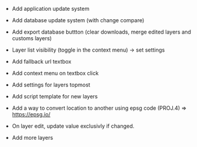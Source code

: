 - Add application update system
- Add database update system (with change compare)
- Add export database buttton (clear downloads, merge edited layers and customs layers)
- Layer list visibility (toggle in the context menu) -> set settings
- Add fallback url textbox
- Add context menu on textbox click
- Add settings for layers topmost
- Add script template for new layers
- Add a way to convert location to another using epsg code (PROJ.4) => https://epsg.io/
- On layer edit, update value exclusivly if changed. 

- Add more layers
